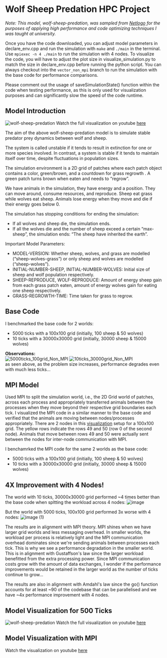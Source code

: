 # Wolf Sheep Predation HPC Project

*Note: This model, wolf-sheep-predation, was sampled from [Netlogo](https://netlogoweb.org/launch#https://netlogoweb.org/assets/modelslib/Sample%20Models/Biology/Wolf%20Sheep%20Predation.nlogo) for the purposes of applying high performance and code optimizing techniques I was taught at university.*

Once you have the code downloaded, you can adjust model parameters in declare_env.cpp and run the simulation with `make` and `./main` in the terminal. Use `mpiexec -n 4 ./main` to run the simulation with 4 nodes. To visualize the code, you will have to adjust the plot size in visualize_simulation.py to match the size in declare_env.cpp before running the python script. You can always checkout into the `vector_non_mpi` branch to run the simulation with the base code for performance comparisons.

Please comment out the usage of saveSimulationState() function within the code when testing performance, as this is only used for visualization purposes and can significantly slow the speed of the code runtime.

## Model Introduction
![wolf-sheep-predation](https://github.com/user-attachments/assets/74549b42-080d-465b-95af-7c7a354637bd)
Watch the full visualization on youtube [here](https://www.youtube.com/watch?v=3hkthotYpto)

The aim of the above wolf-sheep-predation model is to simulate stable predator prey dynamics between wolf and sheep.

The system is called unstable if it tends to result in extinction for one or more species involved. In contrast, a system is stable if it tends to maintain itself over time, despite fluctuations in population sizes.

The simulation environment is a 2D grid of patches where each patch object contains a color, green/brown, and a countdown for grass regrowth . A green patch turns brown when eaten and needs to “regrow”. 

We have animals in the simulation, they have energy and a position. They can move around, consume resources, and reproduce. Sheep eat grass while wolves eat sheep. Animals lose energy when they move and die if their energy goes below 0.

The simulation has stopping conditions for ending the simulation: 
- If all wolves and sheep die, the simulation ends.
- If all the wolves die and the number of sheep exceed a certain “max-sheep”, the simulation ends: “The sheep have inherited the earth”.

Important Model Parameters: 
- MODEL-VERSION: Whether sheep, wolves, and grass are modelled (“sheep-wolves-grass”) or only sheep and wolves are modelled (“sheep-wolves”).
- INITIAL-NUMBER-SHEEP, INITIAL-NUMBER-WOLVES: Initial size of sheep and wolf population respectively.
- SHEEP-REPRODUCE, WOLF-REPRODUCE: Amount of energy sheep gain from each grass patch eaten, amount of energy wolves gain for eating one sheep respectively.
- GRASS-REGROWTH-TIME: Time taken for grass to regrow.

## Base Code
I benchmarked the base code for 2 worlds: 
- 5000 ticks with a 100x100 grid (initially, 100 sheep & 50 wolves)
- 10 ticks with a 30000x30000 grid (initially, 30000 sheep & 15000 wolves)

**Observations:**<br>
![5000ticks_100grid_Non_MPI](https://github.com/user-attachments/assets/d2bd0419-c80e-4bc1-b6d1-18de927f5002)
![10ticks_30000grid_Non_MPI](https://github.com/user-attachments/assets/509479a9-33bf-44c6-9ceb-c45acb266d3c)<br>
as seen above, as the problem size increases, performance degrades even with much less ticks...

## MPI Model
Used MPI to split the simulation world, i.e., the 2D Grid world of patches, across each process and appropriately transferred animals between the processes when they move beyond their respective grid boundaries each tick. I visualized the MPI code in a similar manner to the base code and verified that the animals are moving between nodes/processes appropriately. There are 2 nodes in this [visualization](https://www.youtube.com/watch?v=DfddploUrGA) setup for a 100x100 grid. The yellow rows indicate the rows 49 and 50 (row 0 of the second node). Animals that move between rows 49 and 50 were actually sent between the nodes for inter-node communication with MPI.

I benchamrked the MPI code for the same 2 worlds as the base code: 
- 5000 ticks with a 100x100 grid (initially, 100 sheep & 50 wolves)
- 10 ticks with a 30000x30000 grid (initially, 30000 sheep & 15000 wolves)

## 4X Improvement with 4 Nodes!
The world with 10 ticks, 30000x30000 grid performed ~4 times better than the base code when spltting the workload across 4 nodes: 
![image](https://github.com/user-attachments/assets/24ba1877-2317-45b2-9ac3-c93f2242487b)

But the world with 5000 ticks, 100x100 grid performed 3x worse with 4 nodes:
![image (1)](https://github.com/user-attachments/assets/0641628e-7b13-4ca4-b8af-8353daa9c63e)

The results are in alignment with MPI theory. MPI shines when we have larger grid worlds and less messaging overhead. In smaller worlds, the workload per process is relatively light and the MPI communication overhead dominates since we're sending animals between processes each tick. This is why we see a performance degradation in the smaller world. This is in alignment with Gustaffson's law since the larger workload benefitted from the extra processing power. Since MPI communication costs grow with the amount of data exchanges, I wonder if the performance improvements would be retained in the larger world as the number of ticks continue to grow...

The results are also in alignment with Amdahl's law since the go() function accounts for at least ~90 of the codebase that can be parallelised and we have ~4x performance improvement with 4 nodes.

## Model Visualization for 500 Ticks
![wolf-sheep-predation](https://github.com/user-attachments/assets/74549b42-080d-465b-95af-7c7a354637bd)
Watch the full visualization on youtube [here](https://www.youtube.com/watch?v=3hkthotYpto)

## Model Visualization with MPI
Watch the visualization on youtube [here](https://www.youtube.com/watch?v=DfddploUrGA)
